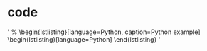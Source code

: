 # code
'
% \begin{lstlisting}[language=Python, caption=Python example]
\begin{lstlisting}[language=Python]
\end{lstlisting}
'